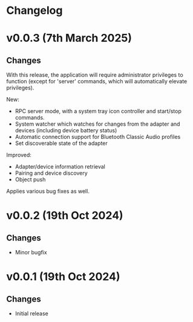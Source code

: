 # Changelog

# v0.0.3 (7th March 2025)

## Changes
With this release, the application will require administrator privileges
to function (except for 'server' commands, which will automatically
elevate privileges).

New:
- RPC server mode, with a system tray icon controller and start/stop commands.
- System watcher which watches for changes from the adapter and devices (including device battery status)
- Automatic connection support for Bluetooth Classic Audio profiles
- Set discoverable state of the adapter

Improved:
- Adapter/device information retrieval
- Pairing and device discovery
- Object push

Applies various bug fixes as well.

# v0.0.2 (19th Oct 2024)

## Changes
- Minor bugfix

# v0.0.1 (19th Oct 2024)

## Changes
- Initial release
